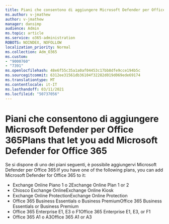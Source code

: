 ```yaml
---
title: Piani che consentono di aggiungere Microsoft Defender per Office 365
ms.author: v-jmathew
author: v-jmathew
manager: dansimp
audience: Admin
ms.topic: article
ms.service: o365-administration
ROBOTS: NOINDEX, NOFOLLOW
localization_priority: Normal
ms.collection: Adm_O365
ms.custom:
- "9000760"
- "7391"
ms.openlocfilehash: 48e6f55c35a1a0af04453c17bb8dfe9cce194b5c
ms.sourcegitcommit: 6312ee31561db36104f32282d019d069ede69174
ms.translationtype: MT
ms.contentlocale: it-IT
ms.lasthandoff: 03/11/2021
ms.locfileid: "50737056"
---
```

# <a name="plans-that-let-you-add-microsoft-defender-for-office-365"></a><span data-ttu-id="f57cd-102">Piani che consentono di aggiungere Microsoft Defender per Office 365</span><span class="sxs-lookup"><span data-stu-id="f57cd-102">Plans that let you add Microsoft Defender for Office 365</span></span>

<span data-ttu-id="f57cd-103">Se si dispone di uno dei piani seguenti, è possibile aggiungervi Microsoft Defender per Office 365:</span><span class="sxs-lookup"><span data-stu-id="f57cd-103">If you have one of the following plans, you can add Microsoft Defender for Office 365 to it:</span></span>

- <span data-ttu-id="f57cd-104">Exchange Online Piano 1 o 2</span><span class="sxs-lookup"><span data-stu-id="f57cd-104">Exchange Online Plan 1 or 2</span></span>
- <span data-ttu-id="f57cd-105">Chiosco Exchange Online</span><span class="sxs-lookup"><span data-stu-id="f57cd-105">Exchange Online Kiosk</span></span>
- <span data-ttu-id="f57cd-106">Exchange Online Protection</span><span class="sxs-lookup"><span data-stu-id="f57cd-106">Exchange Online Protection</span></span>
- <span data-ttu-id="f57cd-107">Office 365 Business Essentials o Business Premium</span><span class="sxs-lookup"><span data-stu-id="f57cd-107">Office 365 Business Essentials or Business Premium</span></span>
- <span data-ttu-id="f57cd-108">Office 365 Enterprise E1, E3 o F1</span><span class="sxs-lookup"><span data-stu-id="f57cd-108">Office 365 Enterprise E1, E3, or F1</span></span>
- <span data-ttu-id="f57cd-109">Office 365 A1 o A3</span><span class="sxs-lookup"><span data-stu-id="f57cd-109">Office 365 A1 or A3</span></span>
